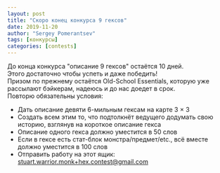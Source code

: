 ```yaml
---
layout: post
title: "Скоро конец конкурса 9 гексов"
date: 2019-11-20
author: "Sergey Pomerantsev"
tags: [конкурсы]
categories: [contests]
---
```


До конца конкурса "описание 9 гексов" остаётся 10 дней.  
Этого достаточно чтобы успеть и даже победить!  
Призом по прежнему остаётся Old-School Essentials, которую уже рассылают бэйкерам, надеюсь и до нас доедет в срок.  
Повторю обязательны условия:

- Дать описание девяти 6-мильным гексам на карте 3 × 3
- Создать всем этим то, что подтолкнёт ведущего додумать свою историю, взглянув на короткое описание гекса
- Описание одного гекса должно уместится в 50 слов
- Если в гексе есть стат-блок монстра/предмет/etc., всё вместе должно уместится в 100 слов
- Отправить работу на этот ящик: stuart.warrior.monk+hex.contest@gmail.com
